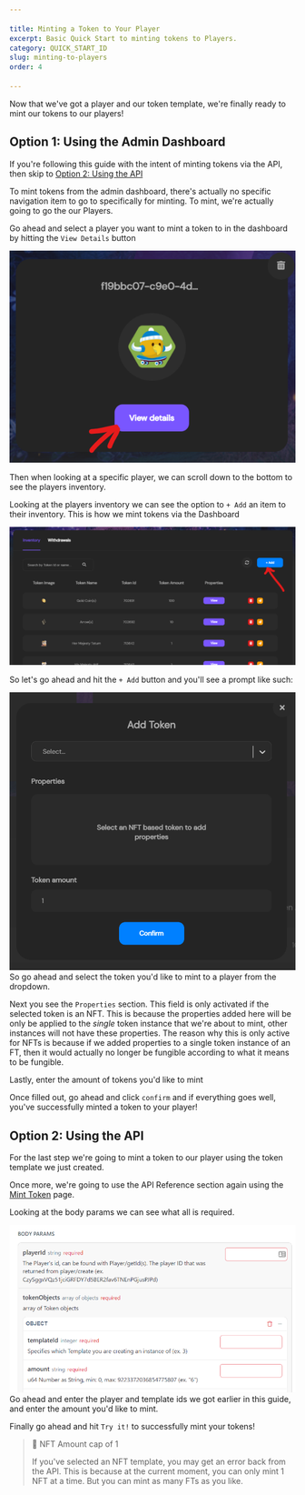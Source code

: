 ```yaml
---

title: Minting a Token to Your Player
excerpt: Basic Quick Start to minting tokens to Players.
category: QUICK_START_ID
slug: minting-to-players
order: 4

---
```


Now that we've got a player and our token template, we're finally ready to mint our tokens to our players!

## Option 1: Using the Admin Dashboard
If you're following this guide with the intent of minting tokens via the API, then skip to [Option 2: Using the API](#using-the-api)

To mint tokens from the admin dashboard, there's actually no specific navigation item to go to specifically for minting. To mint, we're actually going to go the our Players.

Go ahead and select a player you want to mint a token to in the dashboard by hitting the `View Details` button

![View Details](../images/guides/first_token/view_details.png)

Then when looking at a specific player, we can scroll down to the bottom to see the players inventory.

Looking at the players inventory we can see the option to `+ Add` an item to their inventory. This is how we mint tokens via the Dashboard

![Add Token](../images/guides/first_token/player_inventory.png)

So let's go ahead and hit the `+ Add` button and you'll see a prompt like such:

![Mint Properties](../images/guides/first_token/Add_token.png)
So go ahead and select the token you'd like to mint to a player from the dropdown.

Next you see the `Properties` section. This field is only activated if the selected token is an NFT. This is because the properties added here will be only be applied to the *single* token instance that we're about to mint, other instances will not have these properties. The reason why this is only active for NFTs is because if we added properties to a single token instance of an FT, then it would actually no longer be fungible according to what it means to be fungible.

Lastly, enter the amount of tokens you'd like to mint

Once filled out, go ahead and click `confirm` and if everything goes well, you've successfully minted a token to your player!

## Option 2: Using the API<a name='using-the-api' ></a>

For the last step we're going to mint a token to our player using the token template we just created.

Once more, we're going to use the API Reference section again using the [Mint Token](https://docs.stardust.gg/v0.0.0/reference/post_token-mint) page.

Looking at the body params we can see what all is required.

![Mint Params](../images/guides/first_token/mint_params.png)
Go ahead and enter the player and template ids we got earlier in this guide, and enter the amount you'd like to mint.

Finally go ahead and hit `Try it!` to successfully mint your tokens!

> 📘	NFT Amount cap of 1
> 
> If you've selected an NFT template, you may get an error back from the API. This is because at the current moment, you can only mint 1 NFT at a time. But you can mint as many FTs as you like.